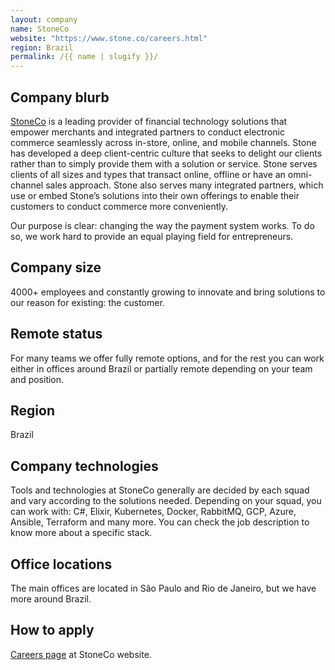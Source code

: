 ```yaml
---
layout: company
name: StoneCo
website: "https://www.stone.co/careers.html"
region: Brazil
permalink: /{{ name | slugify }}/
---
```


## Company blurb

[StoneCo](https://www.stone.co/) is a leading provider of financial technology solutions that empower merchants and integrated partners to conduct electronic commerce seamlessly across in-store, online, and mobile channels. Stone has developed a deep client-centric culture that seeks to delight our clients rather than to simply provide them with a solution or service. Stone serves clients of all sizes and types that transact online, offline or have an omni-channel sales approach. Stone also serves many integrated partners, which use or embed Stone’s solutions into their own offerings to enable their customers to conduct commerce more conveniently.

Our purpose is clear: changing the way the payment system works. To do so, we work hard to provide an equal playing field for entrepreneurs.

## Company size

4000+ employees and constantly growing to innovate and bring solutions to our reason for existing: the customer.

## Remote status

For many teams we offer fully remote options, and for the rest you can work either in offices around Brazil or partially remote depending on your team and position.

## Region

Brazil

## Company technologies

Tools and technologies at StoneCo generally are decided by each squad and vary according to the solutions needed. Depending on your squad, you can work with: C#, Elixir, Kubernetes, Docker, RabbitMQ, GCP, Azure, Ansible, Terraform and many more. You can check the job description to know more about a specific stack.

## Office locations

The main offices are located in São Paulo and Rio de Janeiro, but we have more around Brazil.

## How to apply

[Careers page](https://www.stone.co/careers.html) at StoneCo website.